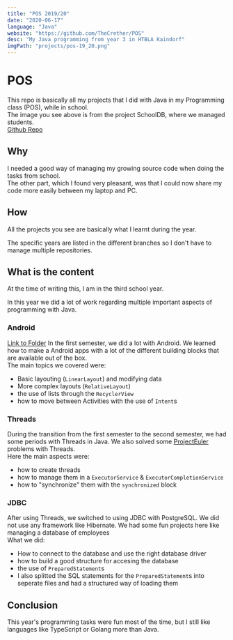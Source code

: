 ```yaml
---
title: "POS 2019/20"
date: "2020-06-17"
language: "Java"
website: "https://github.com/TheCrether/POS"
desc: "My Java programming from year 3 in HTBLA Kaindorf"
imgPath: "projects/pos-19_20.png"
---
```


# POS

This repo is basically all my projects that I did with Java in my Programming class (POS), while in school.<br />
The image you see above is from the project SchoolDB, where we managed students.<br />
[Github Repo][1]

## Why

I needed a good way of managing my growing source code when doing the tasks from school.<br />
The other part, which I found very pleasant, was that I could now share my code more easily between my laptop and PC.

## How

All the projects you see are basically what I learnt during the year.

The specific years are listed in the different branches so I don't have to manage multiple repositories.

## What is the content

At the time of writing this, I am in the third school year.

In this year we did a lot of work regarding multiple important aspects of programming with Java.

### Android

[Link to Folder][2]
In the first semester, we did a lot with Android.
We learned how to make a Android apps with a lot of the different building blocks that are available out of the box.<br />
The main topics we covered were:

- Basic layouting (`LinearLayout`) and modifying data
- More complex layouts (`RelativeLayout`)
- the use of lists through the `RecyclerView`
- how to move between Activities with the use of `Intent`s

### Threads

During the transition from the first semester to the second semester, we had some periods with Threads in Java.
We also solved some [ProjectEuler][3] problems with Threads.<br />
Here the main aspects were:

- how to create threads
- how to manage them in a `ExecutorService` & `ExecutorCompletionService`
- how to "synchronize" them with the `synchronized` block

### JDBC

After using Threads, we switched to using JDBC with PostgreSQL. We did not use any framework like Hibernate.
We had some fun projects here like managing a database of employees<br />
What we did:

- How to connect to the database and use the right database driver
- how to build a good structure for accesing the database
- the use of `PreparedStatement`s
- I also splitted the SQL statements for the `PreparedStatement`s into seperate files and had a structured way of loading them

## Conclusion

This year's programming tasks were fun most of the time, but I still like languages like TypeScript or Golang more than Java.

[1]: https://github.com/TheCrether/POS
[2]: https://github.com/TheCrether/POS/blob/master/Android
[3]: https://projecteuler.net

